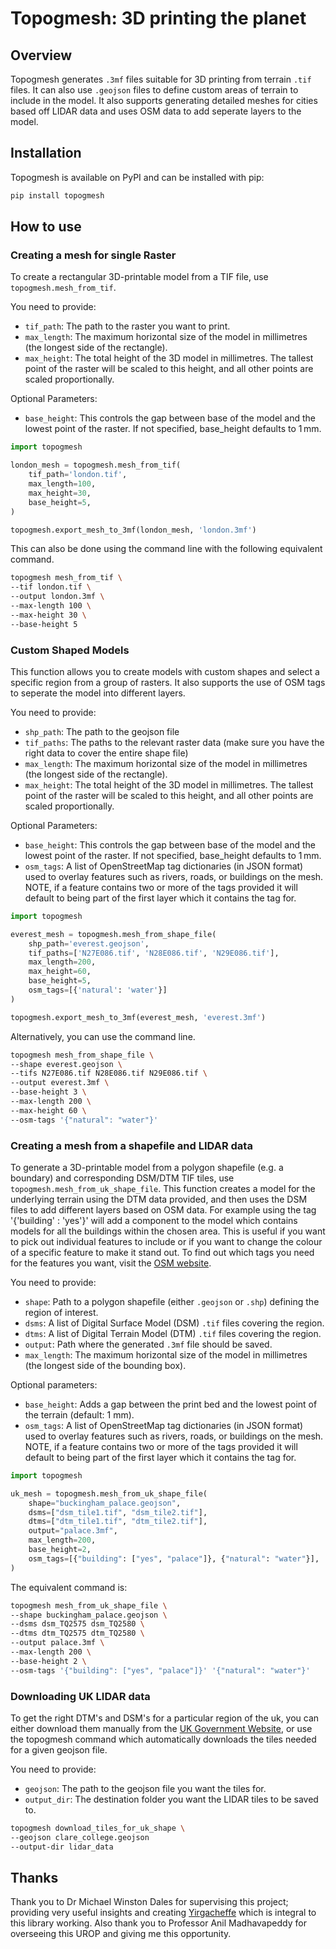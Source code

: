 # Topogmesh: 3D printing the planet

## Overview
Topogmesh generates `.3mf` files suitable for 3D printing from terrain `.tif` files. It can also use `.geojson` files to define custom areas of terrain to include in the model. It also supports generating detailed meshes for cities based off LIDAR data and uses OSM data to add seperate layers to the model.

## Installation
Topogmesh is available on PyPI and can be installed with pip:
```bash
pip install topogmesh
```

## How to use

### Creating a mesh for single Raster

To create a rectangular 3D-printable model from a TIF file, use `topogmesh.mesh_from_tif`. 

You need to provide:

- `tif_path`: The path to the raster you want to print.
- `max_length`: The maximum horizontal size of the model in millimetres (the longest side of the rectangle).
- `max_height`: The total height of the 3D model in millimetres. The tallest point of the raster will be scaled to this height, and all other points are scaled proportionally.

Optional Parameters:

- `base_height`: This controls the gap between base of the model and the lowest point of the raster. If not specified, base_height defaults to 1 mm.

```python
import topogmesh

london_mesh = topogmesh.mesh_from_tif(
    tif_path='london.tif',
    max_length=100,
    max_height=30,
    base_height=5,
)

topogmesh.export_mesh_to_3mf(london_mesh, 'london.3mf')
```

This can also be done using the command line with the following equivalent command.
```bash
topogmesh mesh_from_tif \
--tif london.tif \
--output london.3mf \
--max-length 100 \
--max-height 30 \
--base-height 5
```

### Custom Shaped Models

This function allows you to create models with custom shapes and select a specific region from a group of rasters. It also supports the use of OSM tags to seperate the model into different layers.

You need to provide:

- `shp_path`: The path to the geojson file
- `tif_paths`: The paths to the relevant raster data (make sure you have the right data to cover the entire shape file)
- `max_length`: The maximum horizontal size of the model in millimetres (the longest side of the rectangle).
- `max_height`: The total height of the 3D model in millimetres. The tallest point of the raster will be scaled to this height, and all other points are scaled proportionally.

Optional Parameters:

- `base_height`: This controls the gap between base of the model and the lowest point of the raster. If not specified, base_height defaults to 1 mm.
- `osm_tags`: A list of OpenStreetMap tag dictionaries (in JSON format) used to overlay features such as rivers, roads, or buildings on the mesh. NOTE, if a feature contains two or more of the tags provided it will default to being part of the first layer which it contains the tag for.

```python
import topogmesh

everest_mesh = topogmesh.mesh_from_shape_file(
    shp_path='everest.geojson',
    tif_paths=['N27E086.tif', 'N28E086.tif', 'N29E086.tif'],
    max_length=200,
    max_height=60,
    base_height=5,
    osm_tags=[{'natural': 'water'}]
)

topogmesh.export_mesh_to_3mf(everest_mesh, 'everest.3mf')
```

Alternatively, you can use the command line.

```bash
topogmesh mesh_from_shape_file \
--shape everest.geojson \
--tifs N27E086.tif N28E086.tif N29E086.tif \
--output everest.3mf \
--base-height 3 \
--max-length 200 \
--max-height 60 \
--osm-tags '{"natural": "water"}'
```

### Creating a mesh from a shapefile and LIDAR data

To generate a 3D-printable model from a polygon shapefile (e.g. a boundary) and corresponding DSM/DTM TIF tiles, use `topogmesh.mesh_from_uk_shape_file`. This function creates a model for the underlying terrain using the DTM data provided, and then uses the DSM files to add different layers based on OSM data. For example using the tag '{'building' : 'yes'}' will add a component to the model which contains models for all the buildings within the chosen area. This is useful if you want to pick out individual features to include or if you want to change the colour of a specific feature to make it stand out. To find out which tags you need for the features you want, visit the [OSM website](https://www.openstreetmap.org).

You need to provide:

- `shape`: Path to a polygon shapefile (either `.geojson` or `.shp`) defining the region of interest.  
- `dsms`: A list of Digital Surface Model (DSM) `.tif` files covering the region.  
- `dtms`: A list of Digital Terrain Model (DTM) `.tif` files covering the region.  
- `output`: Path where the generated `.3mf` file should be saved.  
- `max_length`: The maximum horizontal size of the model in millimetres (the longest side of the bounding box).  

Optional parameters:

- `base_height`: Adds a gap between the print bed and the lowest point of the terrain (default: 1 mm).  
- `osm_tags`: A list of OpenStreetMap tag dictionaries (in JSON format) used to overlay features such as rivers, roads, or buildings on the mesh. NOTE, if a feature contains two or more of the tags provided it will default to being part of the first layer which it contains the tag for.

```python
import topogmesh

uk_mesh = topogmesh.mesh_from_uk_shape_file(
    shape="buckingham_palace.geojson",
    dsms=["dsm_tile1.tif", "dsm_tile2.tif"],
    dtms=["dtm_tile1.tif", "dtm_tile2.tif"],
    output="palace.3mf",
    max_length=200,
    base_height=2,
    osm_tags=[{"building": ["yes", "palace"]}, {"natural": "water"}],
)
```

The equivalent command is:

```bash
topogmesh mesh_from_uk_shape_file \
--shape buckingham_palace.geojson \
--dsms dsm_TQ2575 dsm_TQ2580 \
--dtms dtm_TQ2575 dtm_TQ2580 \
--output palace.3mf \
--max-length 200 \
--base-height 2 \
--osm-tags '{"building": ["yes", "palace"]}' '{"natural": "water"}'
```

### Downloading UK LIDAR data
To get the right DTM's and DSM's for a particular region of the uk, you can either download them manually from the [UK Government Website](https://environment.data.gov.uk/survey), or use the topogmesh command which automatically downloads the tiles needed for a given geojson file.

You need to provide:
- `geojson`: The path to the geojson file you want the tiles for.
- `output_dir`: The destination folder you want the LIDAR tiles to be saved to.

```bash
topogmesh download_tiles_for_uk_shape \
--geojson clare_college.geojson
--output-dir lidar_data
```

## Thanks
Thank you to Dr Michael Winston Dales for supervising this project; providing very useful insights and creating [Yirgacheffe](https://github.com/quantifyearth/yirgacheffe) which is integral to this library working. 
Also thank you to Professor Anil Madhavapeddy for overseeing this UROP and giving me this opportunity.